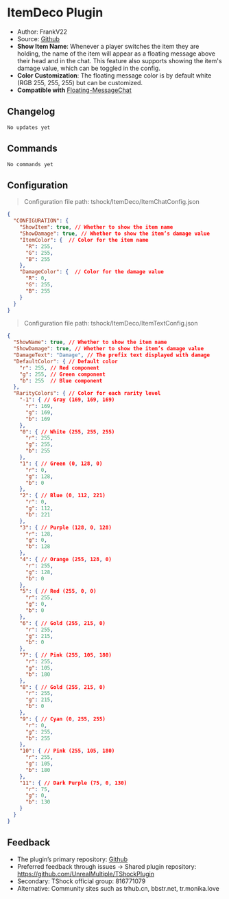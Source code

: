# ItemDeco Plugin

- Author: FrankV22
- Source: [Github](https://github.com/itsFrankV22/ItemsDeco-Plugin)
- **Show Item Name**: Whenever a player switches the item they are holding, the name of the item will appear as a floating message above their head and in the chat. This feature also supports showing the item's damage value, which can be toggled in the config.
- **Color Customization**: The floating message color is by default white (RGB 255, 255, 255) but can be customized.
- **Compatible with** [Floating-MessageChat](https://github.com/itsFrankV22/FloatingText-Chat)

## Changelog

```
No updates yet
```

## Commands
```
No commands yet
```

## Configuration
> Configuration file path: tshock/ItemDeco/ItemChatConfig.json
```json
{
  "CONFIGURATION": {    
    "ShowItem": true, // Whether to show the item name
    "ShowDamage": true, // Whether to show the item’s damage value
    "ItemColor": {  // Color for the item name
      "R": 255,
      "G": 255,
      "B": 255
    },
    "DamageColor": {  // Color for the damage value
      "R": 0,
      "G": 255,
      "B": 255
    }
  }
}
```
> Configuration file path: tshock/ItemDeco/ItemTextConfig.json
```json
{
  "ShowName": true, // Whether to show the item name
  "ShowDamage": true, // Whether to show the item’s damage value
  "DamageText": "Damage", // The prefix text displayed with damage
  "DefaultColor": { // Default color
    "r": 255, // Red component
    "g": 255, // Green component
    "b": 255  // Blue component
  },
  "RarityColors": { // Color for each rarity level
    "-1": { // Gray (169, 169, 169)
      "r": 169,
      "g": 169,
      "b": 169
    },
    "0": { // White (255, 255, 255)
      "r": 255,
      "g": 255,
      "b": 255
    },
    "1": { // Green (0, 128, 0)
      "r": 0,
      "g": 128,
      "b": 0
    },
    "2": { // Blue (0, 112, 221)
      "r": 0,
      "g": 112,
      "b": 221
    },
    "3": { // Purple (128, 0, 128)
      "r": 128,
      "g": 0,
      "b": 128
    },
    "4": { // Orange (255, 128, 0)
      "r": 255,
      "g": 128,
      "b": 0
    },
    "5": { // Red (255, 0, 0)
      "r": 255,
      "g": 0,
      "b": 0
    },
    "6": { // Gold (255, 215, 0)
      "r": 255,
      "g": 215,
      "b": 0
    },
    "7": { // Pink (255, 105, 180)
      "r": 255,
      "g": 105,
      "b": 180
    },
    "8": { // Gold (255, 215, 0)
      "r": 255,
      "g": 215,
      "b": 0
    },
    "9": { // Cyan (0, 255, 255)
      "r": 0,
      "g": 255,
      "b": 255
    },
    "10": { // Pink (255, 105, 180)
      "r": 255,
      "g": 105,
      "b": 180
    },
    "11": { // Dark Purple (75, 0, 130)
      "r": 75,
      "g": 0,
      "b": 130
    }
  }
}
```

## Feedback
- The plugin’s primary repository: [Github](https://github.com/itsFrankV22/ItemsDeco-Plugin)
- Preferred feedback through issues -> Shared plugin repository: https://github.com/UnrealMultiple/TShockPlugin
- Secondary: TShock official group: 816771079
- Alternative: Community sites such as trhub.cn, bbstr.net, tr.monika.love
